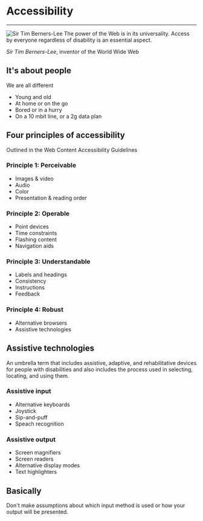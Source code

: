 # Accessibility

----

![Sir Tim Berners-Lee](img/sir-tim.jpg)
The power of the Web is in its universality. Access by everyone regardless of disability is an essential aspect.

*Sir Tim Berners-Lee*, inventor of the World Wide Web

## It's about people
We are all different
- Young and old
- At home or on the go
- Bored or in a hurry
- On a 10 mbit line, or a 2g data plan


## Four principles of accessibility
Outlined in the Web Content Accessibility Guidelines

### Principle 1: Perceivable
- Images & video
- Audio
- Color
- Presentation & reading order

### Principle 2: Operable
- Point devices
- Time constraints
- Flashing content
- Navigation aids

### Principle 3: Understandable
- Labels and headings
- Consistency
- Instructions
- Feedback

### Principle 4: Robust
- Alternative browsers
- Assistive technologies

## Assistive technologies
An umbrella term that includes assistive, adaptive, and rehabilitative devices for people with disabilities and also includes the process used in selecting, locating, and using them.

### Assistive input
- Alternative keyboards
- Joystick
- Sip-and-puff
- Speach recognition

### Assistive output
- Screen magnifiers
- Screen readers
- Alternative display modes
- Text highlighters

## Basically
Don't make assumptions about which input method is used or how your output will be presented.